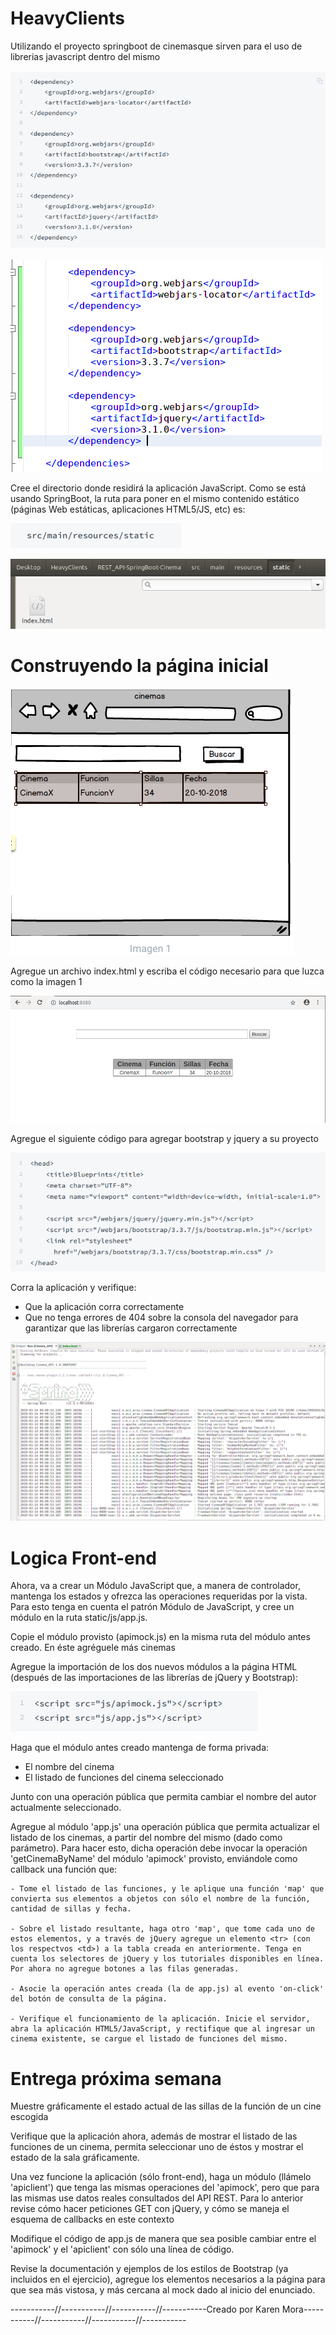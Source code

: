 # HeavyClients

Utilizando el proyecto springboot de cinemasque sirven para el uso de librerias javascript dentro del mismo

!["Error"](img/uno.png)

!["Error"](img/pom.png)

Cree el directorio donde residirá la aplicación JavaScript. Como se está usando SpringBoot, la ruta para poner en el mismo contenido estático (páginas Web estáticas, aplicaciones HTML5/JS, etc) es:

!["Error"](img/dos.png)

!["Error"](img/carpetas.png)

# Construyendo la página inicial

!["Error"](img/tres.png)

Agregue un archivo index.html y escriba el código necesario para que luzca como la imagen 1

!["Error"](img/pagInicial.png)

Agregue el siguiente código para agregar bootstrap y jquery a su proyecto

!["Error"](img/cuatro.png)

Corra la aplicación y verifique:
- Que la aplicación corra correctamente
- Que no tenga errores de 404 sobre la consola del navegador para garantizar que las librerías cargaron correctamente

!["Error"](img/funcionando.png)

# Logica Front-end
Ahora, va a crear un Módulo JavaScript que, a manera de controlador, mantenga los estados y ofrezca las operaciones requeridas por la vista. Para esto tenga en cuenta el patrón Módulo de JavaScript, y cree un módulo en la ruta static/js/app.js.

Copie el módulo provisto (apimock.js) en la misma ruta del módulo antes creado. En éste agréguele más cinemas

Agregue la importación de los dos nuevos módulos a la página HTML (después de las importaciones de las librerías de jQuery y Bootstrap):

!["Error"](img/cinco.png)


Haga que el módulo antes creado mantenga de forma privada:
- El nombre del cinema
- El listado de funciones del cinema seleccionado

Junto con una operación pública que permita cambiar el nombre del autor actualmente seleccionado.

Agregue al módulo 'app.js' una operación pública que permita actualizar el listado de los cinemas, a partir del nombre del mismo (dado como parámetro). Para hacer esto, dicha operación debe invocar la operación 'getCinemaByName' del módulo 'apimock' provisto, enviándole como callback una función que:

	- Tome el listado de las funciones, y le aplique una función 'map' que convierta sus elementos a objetos con sólo el nombre de la función, cantidad de sillas y fecha.

	- Sobre el listado resultante, haga otro 'map', que tome cada uno de estos elementos, y a través de jQuery agregue un elemento <tr> (con los respectvos <td>) a la tabla creada en anteriormente. Tenga en cuenta los selectores de jQuery y los tutoriales disponibles en línea. Por ahora no agregue botones a las filas generadas.

	- Asocie la operación antes creada (la de app.js) al evento 'on-click' del botón de consulta de la página.

	- Verifique el funcionamiento de la aplicación. Inicie el servidor, abra la aplicación HTML5/JavaScript, y rectifique que al ingresar un cinema existente, se cargue el listado de funciones del mismo.

# Entrega próxima semana


Muestre gráficamente el estado actual de las sillas de la función de un cine escogida

Verifique que la aplicación ahora, además de mostrar el listado de las funciones de un cinema, permita seleccionar uno de éstos y mostrar el estado de la sala gráficamente. 

Una vez funcione la aplicación (sólo front-end), haga un módulo (llámelo 'apiclient') que tenga las mismas operaciones del 'apimock', pero que para las mismas use datos reales consultados del API REST. Para lo anterior revise cómo hacer peticiones GET con jQuery, y cómo se maneja el esquema de callbacks en este contexto

Modifique el código de app.js de manera que sea posible cambiar entre el 'apimock' y el 'apiclient' con sólo una línea de código.

Revise la documentación y ejemplos de los estilos de Bootstrap (ya incluidos en el ejercicio), agregue los elementos necesarios a la página para que sea más vistosa, y más cercana al mock dado al inicio del enunciado.


-----------//-----------//-----------//-----------Creado por Karen Mora-----------//-----------//-----------//-----------
